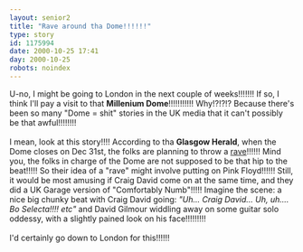 ```yaml
---
layout: senior2
title: "Rave around tha Dome!!!!!!"
type: story
id: 1175994
date: 2000-10-25 17:41
day: 2000-10-25
robots: noindex
---
```

U-no, I might be going to London in the next couple of weeks!!!!!!! If so, I think I'll pay a visit to that <b>Millenium Dome</b>!!!!!!!!!!! Why!?!?!? Because there's been so many "Dome = shit" stories in the UK media that it can't possibly be that awful!!!!!!!!<br/> <br/>I mean, look at this story!!!! According to tha <b>Glasgow Herald</b>, when the Dome closes on Dec 31st, the folks are planning to throw a <a href="http://www.theherald.co.uk/news/archive/25-10-19100-23-35-8.html">rave</a>!!!!!! Mind you, the folks in charge of the Dome are not supposed to be that hip to the beat!!!!! So their idea of a "rave" might involve putting on Pink Floyd!!!!!! Still, it would be most amusing if Craig David come on at the same time, and they did a UK Garage version of "Comfortably Numb"!!!!! Imagine the scene: a nice big chunky beat with Craig David going: <i>"Uh... Craig David... Uh, uh.... Bo Selecta!!!! etc"</i> and David Gilmour widdling away on some guitar solo oddessy, with a slightly pained look on his face!!!!!!!!!<br/> <br/>I'd certainly go down to London for this!!!!!!
